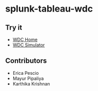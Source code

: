 # splunk-tableau-wdc


## Try it

* [WDC Home](https://tableau-wdc.splunk.link/splunk-tableau-wdc/src/splunkConnector.html)
* [WDC Simulator](https://tableau-wdc.splunk.link/Simulator/index.html)


## Contributors

* Erica Pescio
* Mayur Pipaliya
* Karthika Krishnan

